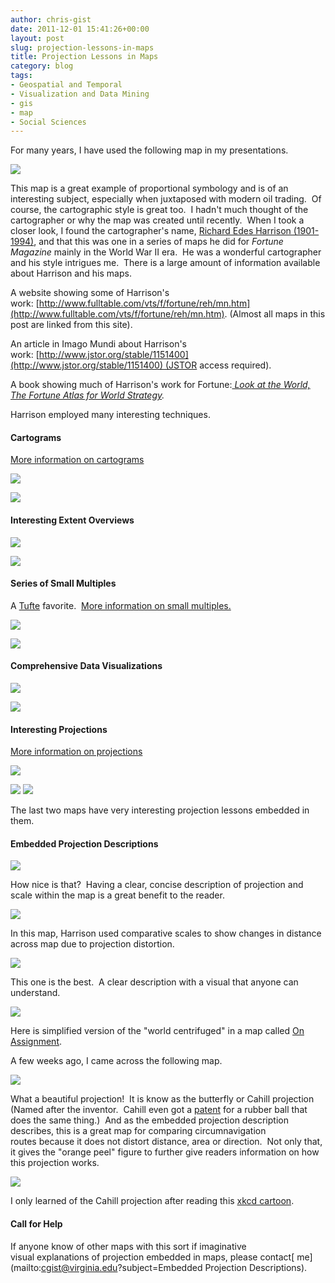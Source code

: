 ```yaml
---
author: chris-gist
date: 2011-12-01 15:41:26+00:00
layout: post
slug: projection-lessons-in-maps
title: Projection Lessons in Maps
category: blog
tags:
- Geospatial and Temporal
- Visualization and Data Mining
- gis
- map
- Social Sciences
---
```


For many years, I have used the following map in my presentations.


[![](http://www.fulltable.com/vts/f/ffa/01.jpg)](http://www.fulltable.com/vts/f/ffa/01.jpg)




This map is a great example of proportional symbology and is of an interesting subject, especially when juxtaposed with modern oil trading.  Of course, the cartographic style is great too.  I hadn't much thought of the cartographer or why the map was created until recently.  When I took a closer look, I found the cartographer's name, [Richard Edes Harrison (1901-1994)](http://www.legends.mapsofworld.com/modern/richard-edes-harrison.html), and that this was one in a series of maps he did for _Fortune Magazine_ mainly in the World War II era.  He was a wonderful cartographer and his style intrigues me.  There is a large amount of information available about Harrison and his maps.




A website showing some of Harrison's work: [http://www.fulltable.com/vts/f/fortune/reh/mn.htm](http://www.fulltable.com/vts/f/fortune/reh/mn.htm). (Almost all maps in this post are linked from this site).




An article in Imago Mundi about Harrison's work: [http://www.jstor.org/stable/1151400](http://www.jstor.org/stable/1151400) (JSTOR access required).




A book showing much of Harrison's work for Fortune:_[ Look at the World, The Fortune Atlas for World Strategy](http://books.google.com/books?id=Ftk9AAAAYAAJ&q=Look+at+the+World,+The+Fortune+Atlas+for+World+Strategy.&dq=Look+at+the+World,+The+Fortune+Atlas+for+World+Strategy.&hl=en&ei=XqfXTuqlGObf0QHCqsjyDQ&sa=X&oi=book_result&ct=result&resnum=1&ved=0CC8Q6AEwAA)._




Harrison employed many interesting techniques.





#### Cartograms


[More information on cartograms](http://en.wikipedia.org/wiki/Cartogram)


[![](http://www.fulltable.com/vts/f/fortune/aac/0d5.jpg)](http://www.fulltable.com/vts/f/fortune/aac/0d5.jpg)




[![](http://www.fulltable.com/vts/f/fortune/ax/SH176.jpg)](http://www.fulltable.com/vts/f/fortune/ax/SH176.jpg)





#### Interesting Extent Overviews




[![](http://www.fulltable.com/vts/f/fortune/az/SH227.jpg)](http://www.fulltable.com/vts/f/fortune/az/SH227.jpg)




[![](http://www.fulltable.com/vts/f/fortune/az/SH259.jpg)](http://www.fulltable.com/vts/f/fortune/az/SH259.jpg)





#### Series of Small Multiples


A [Tufte](http://www.edwardtufte.com/tufte/) favorite.  [More information on small multiples.](http://en.wikipedia.org/wiki/Small_multiple)


[![](http://www.fulltable.com/vts/f/fortune/SH751.jpg)](http://www.fulltable.com/vts/f/fortune/SH751.jpg)




[![](http://www.fulltable.com/vts/f/fortune/xa/47.jpg)](http://www.fulltable.com/vts/f/fortune/xa/47.jpg)





#### Comprehensive Data Visualizations




[![](http://www.fulltable.com/vts/f/fortune/xa/49.jpg)](http://www.fulltable.com/vts/f/fortune/xa/49.jpg)




[![](http://www.fulltable.com/vts/f/fortune/reh/SH729.jpg)](http://www.fulltable.com/vts/f/fortune/reh/SH729.jpg)





#### Interesting Projections


[More information on projections](http://egsc.usgs.gov/isb/pubs/MapProjections/projections.html)


[![](http://www.fulltable.com/vts/f/ffa/05.jpg)](http://www.fulltable.com/vts/f/ffa/05.jpg)




[![](http://static.scholarslab.org/wp-content/uploads/2011/11/image7a-1024x629.jpg)](http://static.scholarslab.org/wp-content/uploads/2011/11/image7a-1024x629.jpg)
[![](http://www.fulltable.com/vts/f/fortune/reh/SH512.jpg)](http://www.fulltable.com/vts/f/fortune/reh/SH512.jpg)




The last two maps have very interesting projection lessons embedded in them.





#### Embedded Projection Descriptions




[![](http://static.scholarslab.org/wp-content/uploads/2011/12/gnomonic-1024x549.jpg)](http://static.scholarslab.org/wp-content/uploads/2011/12/gnomonic-1024x549.jpg)




How nice is that?  Having a clear, concise description of projection and scale within the map is a great benefit to the reader.




[![](http://static.scholarslab.org/wp-content/uploads/2011/12/longitude-1024x331.jpg)](http://static.scholarslab.org/wp-content/uploads/2011/12/longitude-1024x331.jpg)




In this map, Harrison used comparative scales to show changes in distance across map due to projection distortion.




[![](http://static.scholarslab.org/wp-content/uploads/2011/12/centerfuge.jpg)](http://static.scholarslab.org/wp-content/uploads/2011/12/centerfuge.jpg)




This one is the best.  A clear description with a visual that anyone can understand.




[![](http://static.scholarslab.org/wp-content/uploads/2011/12/simplifiedCenterfuge.jpg)](http://static.scholarslab.org/wp-content/uploads/2011/12/simplifiedCenterfuge.jpg)




Here is simplified version of the "world centrifuged" in a map called [On Assignment](http://www.fulltable.com/vts/f/ffa/02.jpg).




A few weeks ago, I came across the following map.




[![](http://static.scholarslab.org/wp-content/uploads/2011/12/r001bbp6-1024x696.jpg)](http://static.scholarslab.org/wp-content/uploads/2011/12/r001bbp6-1024x696.jpg)




What a beautiful projection!  It is know as the butterfly or Cahill projection (Named after the inventor.  Cahill even got a [patent](http://www.genekeyes.com/Cahill-globe-patent/Cahill-globe-patent.html) for a rubber ball that does the same thing.)  And as the embedded projection description describes, this is a great map for comparing circumnavigation routes because it does not distort distance, area or direction.  Not only that, it gives the "orange peel" figure to further give readers information on how this projection works.




![](http://static.scholarslab.org/wp-content/uploads/2011/12/butterfly.jpg)




I only learned of the Cahill projection after reading this [xkcd cartoon](http://xkcd.com/977/).





#### Call for Help




If anyone know of other maps with this sort if imaginative visual explanations of projection embedded in maps, please contact[ me](mailto:cgist@virginia.edu?subject=Embedded Projection Descriptions).
